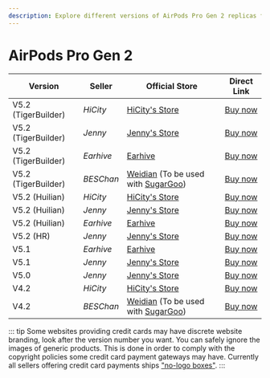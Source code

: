 ```yaml
---
description: Explore different versions of AirPods Pro Gen 2 replicas from various sellers. Find official stores and direct links to purchase AirPods Pro Gen 2 replicas.
---
```


# AirPods Pro Gen 2

| Version             | Seller    | Official Store                                                                                       | Direct Link                                 |
|---------------------|-----------|------------------------------------------------------------------------------------------------------|---------------------------------------------|
| V5.2 (TigerBuilder) | *HiCity*  | [HiCity's Store](https://hicitypods.com)                                                             | [Buy now](https://airreps.link/hcpro2v52tb) |
| V5.2 (TigerBuilder) | *Jenny*   | [Jenny's Store](https://jenny.airreps.info)                                                          | [Buy now](https://airreps.link/jenny)       |
| V5.2 (TigerBuilder) | *Earhive* | [Earhive](https://airreps.link/earhive)                                                              | [Buy now](https://airreps.link/earhive)     |
| V5.2 (TigerBuilder) | *BESChan* | [Weidian](https://airreps.link/beschan) (To be used with [SugarGoo](https://airreps.link/sugargoo/)) | [Buy now](https://airreps.link/beschan)     |
| V5.2 (Huilian)      | *HiCity*  | [HiCity's Store](https://hicitypods.com)                                                             | [Buy now](https://airreps.link/hcprov52hl)  |
| V5.2 (Huilian)      | *Jenny*   | [Jenny's Store](https://jenny.airreps.info)                                                          | [Buy now](https://airreps.link/jenny)       |
| V5.2 (Huilian)      | *Earhive* | [Earhive](https://airreps.link/earhive)                                                              | [Buy now](https://airreps.link/earhive)     |
| V5.2 (HR)           | *Jenny*   | [Jenny's Store](https://jenny.airreps.info)                                                          | [Buy now](https://airreps.link/jenny)       |
| V5.1                | *Earhive* | [Earhive](https://airreps.link/earhive)                                                              | [Buy now](https://airreps.link/earhive)     |
| V5.1                | *Jenny*   | [Jenny's Store](https://jenny.airreps.info)                                                          | [Buy now](https://airreps.link/jenny)       |
| V5.0                | *Jenny*   | [Jenny's Store](https://jenny.airreps.info)                                                          | [Buy now](https://airreps.link/jenny)       |
| V4.2                | *HiCity*  | [HiCity's Store](https://hicitypods.com)                                                             | [Buy now](https://airreps.link/hcpv42)      |
| V4.2                | *BESChan* | [Weidian](https://airreps.link/beschan) (To be used with [SugarGoo](https://airreps.link/sugargoo/)) | [Buy now](https://airreps.link/beschan)     |

::: tip
Some websites providing credit cards may have discrete website branding, look after the version number you want. You can safely ignore the images of generic products. This is done in order to comply with the copyright policies some credit card payment gateways may have. Currently all sellers offering credit card payments ships ["no-logo boxes"](https://airpodsreplicas.com/introduction/packaging#no-logo-box). 
:::
